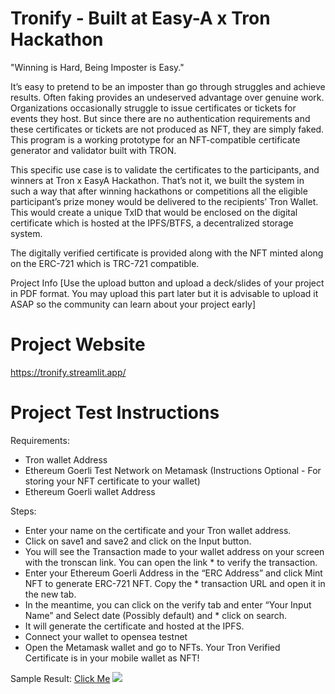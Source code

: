 # Tronify - Built at Easy-A x Tron Hackathon
"Winning is Hard, Being Imposter is Easy."

It’s easy to pretend to be an imposter than go through struggles and achieve results. Often faking provides an undeserved advantage over genuine work. Organizations occasionally struggle to issue certificates or tickets for events they host. But since there are no authentication requirements and these certificates or tickets are not produced as NFT, they are simply faked. This program is a working prototype for an NFT-compatible certificate generator and validator built with TRON.

This specific use case is to validate the certificates to the participants, and winners at Tron x EasyA Hackathon. That’s not it, we built the system in such a way that after winning hackathons or competitions all the eligible participant’s prize money would be delivered to the recipients’ Tron Wallet. This would create a unique TxID that would be enclosed on the digital certificate which is hosted at the IPFS/BTFS, a decentralized storage system.

The digitally verified certificate is provided along with the NFT minted along on the ERC-721 which is TRC-721 compatible.

Project Info
[Use the upload button and upload a deck/slides of your project in PDF format.
You may upload this part later but it is advisable to upload it ASAP so the community can learn about your project early]

# Project Website
https://tronify.streamlit.app/

# Project Test Instructions
Requirements:

* Tron wallet Address
* Ethereum Goerli Test Network on Metamask (Instructions Optional - For storing your NFT certificate to your wallet)
* Ethereum Goerli wallet Address

Steps:
* Enter your name on the certificate and your Tron wallet address.
* Click on save1 and save2 and click on the Input button.
* You will see the Transaction made to your wallet address on your screen with the tronscan link. You can open the link * to verify the transaction.
* Enter your Ethereum Goerli Address in the “ERC Address” and click Mint NFT to generate ERC-721 NFT. Copy the * transaction URL and open it in the new tab.
* In the meantime, you can click on the verify tab and enter “Your Input Name” and Select date (Possibly default) and * click on search.
* It will generate the certificate and hosted at the IPFS.
* Connect your wallet to opensea testnet
* Open the Metamask wallet and go to NFTs. Your Tron Verified Certificate is in your mobile wallet as NFT!

Sample Result:
[Click Me](https://testnets.opensea.io/assets/goerli/0xb91876637e407b75fc5da1a81114db68f4851932/3983)
![](https://i.seadn.io/gae/NsimJ69ngDGsLchDBbRH17Kt_rxebGqcNPP9gA0dfzxxVstoIC0d1LExgr5Ht6ieuDvW0DZ_LcDb0KUFoxJKF-I_lfICqU_tCvHFng?auto=format&w=1000)
